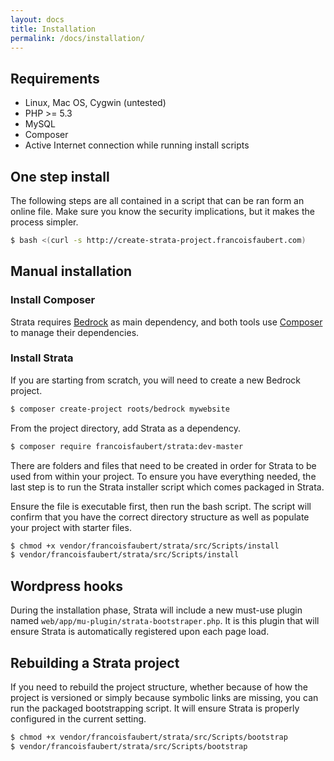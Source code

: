 ```yaml
---
layout: docs
title: Installation
permalink: /docs/installation/
---
```


## Requirements

 - Linux, Mac OS, Cygwin (untested)
 - PHP >= 5.3
 - MySQL
 - Composer
 - Active Internet connection while running install scripts

## One step install

The following steps are all contained in a script that can be ran form an online file. Make sure you know the security implications, but it makes the process simpler.

~~~ bash
$ bash <(curl -s http://create-strata-project.francoisfaubert.com)
~~~

## Manual installation

### Install Composer

Strata requires [Bedrock](https://roots.io/bedrock/) as main dependency, and both tools use [Composer](http://getcomposer.org/) to manage their dependencies.


### Install Strata

If you are starting from scratch, you will need to create a new Bedrock project.

~~~ bash
$ composer create-project roots/bedrock mywebsite
~~~

From the project directory, add Strata as a dependency.

~~~ bash
$ composer require francoisfaubert/strata:dev-master
~~~

There are folders and files that need to be created in order for Strata to be used from within your project. To ensure you have everything needed, the last step is to run the Strata installer script which comes packaged in Strata.

Ensure the file is executable first, then run the bash script. The script will confirm that you have the correct directory structure as well as populate your project with starter files.

~~~ bash
$ chmod +x vendor/francoisfaubert/strata/src/Scripts/install
$ vendor/francoisfaubert/strata/src/Scripts/install
~~~

## Wordpress hooks

During the installation phase, Strata will include a new must-use plugin named `web/app/mu-plugin/strata-bootstraper.php`. It is this plugin that will ensure Strata is automatically registered upon each page load.

## Rebuilding a Strata project

If you need to rebuild the project structure, whether because of how the project is versioned or simply because symbolic links are missing, you can run the packaged bootstrapping script. It will ensure Strata is properly configured in the current setting.

~~~ bash
$ chmod +x vendor/francoisfaubert/strata/src/Scripts/bootstrap
$ vendor/francoisfaubert/strata/src/Scripts/bootstrap
~~~

